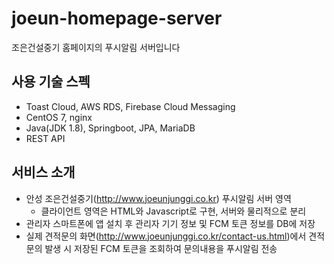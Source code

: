# joeun-homepage-server
조은건설중기 홈페이지의 푸시알림 서버입니다

## 사용 기술 스펙
- Toast Cloud, AWS RDS, Firebase Cloud Messaging
- CentOS 7, nginx
- Java(JDK 1.8), Springboot, JPA, MariaDB
- REST API

## 서비스 소개
- 안성 조은건설중기(http://www.joeunjunggi.co.kr) 푸시알림 서버 영역
  * 클라이언트 영역은 HTML와 Javascript로 구현, 서버와 물리적으로 분리
- 관리자 스마트폰에 앱 설치 후 관리자 기기 정보 및 FCM 토큰 정보를 DB에 저장
- 실제 견적문의 화면(http://www.joeunjunggi.co.kr/contact-us.html)에서 견적 문의 발생 시 저장된 FCM 토큰을 조회하여 문의내용을 푸시알림 전송

